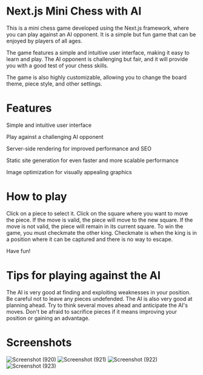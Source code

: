 # Next.js Mini Chess with AI

This is a mini chess game developed using the Next.js framework, where you can play against an AI opponent. It is a simple but fun game that can be enjoyed by players of all ages.

The game features a simple and intuitive user interface, making it easy to learn and play. The AI opponent is challenging but fair, and it will provide you with a good test of your chess skills.

The game is also highly customizable, allowing you to change the board theme, piece style, and other settings.

# Features

Simple and intuitive user interface

Play against a challenging AI opponent

Server-side rendering for improved performance and SEO

Static site generation for even faster and more scalable performance

Image optimization for visually appealing graphics

# How to play

Click on a piece to select it.
Click on the square where you want to move the piece.
If the move is valid, the piece will move to the new square.
If the move is not valid, the piece will remain in its current square.
To win the game, you must checkmate the other king. Checkmate is when the king is in a position where it can be captured and there is no way to escape.

Have fun!

# Tips for playing against the AI

The AI is very good at finding and exploiting weaknesses in your position. Be careful not to leave any pieces undefended.
The AI is also very good at planning ahead. Try to think several moves ahead and anticipate the AI's moves.
Don't be afraid to sacrifice pieces if it means improving your position or gaining an advantage.

# Screenshots

![Screenshot (920)](https://github.com/Labonnya/Mini-Chess/assets/75426550/ec5869d9-317b-4a3c-8d4a-94024d9b4edb)
![Screenshot (921)](https://github.com/Labonnya/Mini-Chess/assets/75426550/90cf3c84-2374-4209-8080-dc0902829a8c)
![Screenshot (922)](https://github.com/Labonnya/Mini-Chess/assets/75426550/013c5d47-4ed4-4e3e-8bbd-be55a3ccad13)
![Screenshot (923)](https://github.com/Labonnya/Mini-Chess/assets/75426550/0612703e-4ba1-42df-974a-90568eba172c)




